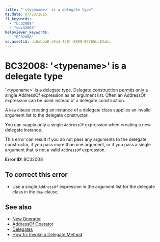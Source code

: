 ```yaml
---
title: "'<typename>' is a delegate type"
ms.date: 07/20/2015
f1_keywords:
  - "bc32008"
  - "vbc32008"
helpviewer_keywords:
  - "BC32008"
ms.assetid: dc6abba0-a9ad-450f-8899-87265bc84abc
---
```

# BC32008: '\<typename>' is a delegate type

'\<typename>' is a delegate type. Delegate construction permits only a single AddressOf expression as an argument list. Often an AddressOf expression can be used instead of a delegate construction.

 A `New` clause creating an instance of a delegate class supplies an invalid argument list to the delegate constructor.

 You can supply only a single `AddressOf` expression when creating a new delegate instance.

 This error can result if you do not pass any arguments to the delegate constructor, if you pass more than one argument, or if you pass a single argument that is not a valid `AddressOf` expression.

 **Error ID:** BC32008

## To correct this error

- Use a single `AddressOf` expression in the argument list for the delegate class in the `New` clause.

## See also

- [New Operator](../operators/new-operator.md)
- [AddressOf Operator](../operators/addressof-operator.md)
- [Delegates](../../programming-guide/language-features/delegates/index.md)
- [How to: Invoke a Delegate Method](../../programming-guide/language-features/delegates/how-to-invoke-a-delegate-method.md)
